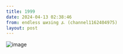 ```yaml
---
title: 1999
date: 2024-04-13 02:38:46
from: endless шизing ⍼ (channel1162404975)
layout: post
---
```


![image](photos/photo_306@13-04-2024_02-38-46.jpg)


